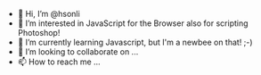 - 👋 Hi, I’m @hsonli
- 👀 I’m interested in JavaScript for the Browser also for scripting Photoshop!
- 🌱 I’m currently learning Javascript, but I'm a newbee on that! ;-)
- 💞️ I’m looking to collaborate on ...
- 📫 How to reach me ...

<!---
hsonli/hsonli is a ✨ special ✨ repository because its `README.md` (this file) appears on your GitHub profile.
You can click the Preview link to take a look at your changes.
--->
